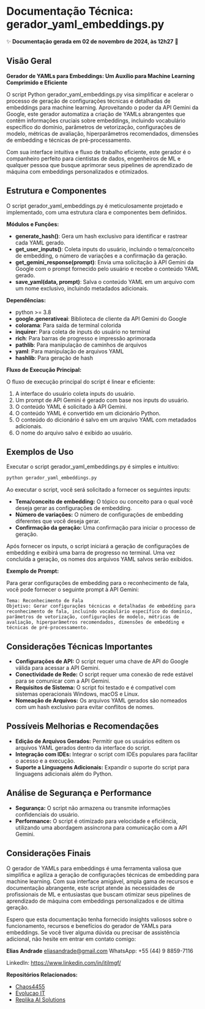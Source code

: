 # Documentação Técnica: gerador_yaml_embeddings.py

✨ **Documentação gerada em 02 de novembro de 2024, às 12h27** 🌟

## Visão Geral

**Gerador de YAMLs para Embeddings: Um Auxílio para Machine Learning Comprimido e Eficiente**

O script Python gerador_yaml_embeddings.py visa simplificar e acelerar o processo de geração de configurações técnicas e detalhadas de embeddings para machine learning. Aproveitando o poder da API Gemini da Google, este gerador automatiza a criação de YAMLs abrangentes que contêm informações cruciais sobre embeddings, incluindo vocabulário específico do domínio, parâmetros de vetorização, configurações de modelo, métricas de avaliação, hiperparâmetros recomendados, dimensões de embedding e técnicas de pré-processamento.

Com sua interface intuitiva e fluxo de trabalho eficiente, este gerador é o companheiro perfeito para cientistas de dados, engenheiros de ML e qualquer pessoa que busque aprimorar seus pipelines de aprendizado de máquina com embeddings personalizados e otimizados.

## Estrutura e Componentes

O script gerador_yaml_embeddings.py é meticulosamente projetado e implementado, com uma estrutura clara e componentes bem definidos.

**Módulos e Funções:**

- **generate_hash()**: Gera um hash exclusivo para identificar e rastrear cada YAML gerado.
- **get_user_inputs()**: Coleta inputs do usuário, incluindo o tema/conceito de embedding, o número de variações e a confirmação da geração.
- **get_gemini_response(prompt)**: Envia uma solicitação à API Gemini da Google com o prompt fornecido pelo usuário e recebe o conteúdo YAML gerado.
- **save_yaml(data, prompt)**: Salva o conteúdo YAML em um arquivo com um nome exclusivo, incluindo metadados adicionais.

**Dependências:**

- python >= 3.8
- **google.generativeai**: Biblioteca de cliente da API Gemini do Google
- **colorama**: Para saída de terminal colorida
- **inquirer**: Para coleta de inputs do usuário no terminal
- **rich**: Para barras de progresso e impressão aprimorada
- **pathlib**: Para manipulação de caminhos de arquivos
- **yaml**: Para manipulação de arquivos YAML
- **hashlib**: Para geração de hash

**Fluxo de Execução Principal:**

O fluxo de execução principal do script é linear e eficiente:

1. A interface do usuário coleta inputs do usuário.
2. Um prompt de API Gemini é gerado com base nos inputs do usuário.
3. O conteúdo YAML é solicitado à API Gemini.
4. O conteúdo YAML é convertido em um dicionário Python.
5. O conteúdo do dicionário é salvo em um arquivo YAML com metadados adicionais.
6. O nome do arquivo salvo é exibido ao usuário.

## Exemplos de Uso

Executar o script gerador_yaml_embeddings.py é simples e intuitivo:

```bash
python gerador_yaml_embeddings.py
```

Ao executar o script, você será solicitado a fornecer os seguintes inputs:

- **Tema/conceito de embedding:** O tópico ou conceito para o qual você deseja gerar as configurações de embedding.
- **Número de variações:** O número de configurações de embedding diferentes que você deseja gerar.
- **Confirmação da geração:** Uma confirmação para iniciar o processo de geração.

Após fornecer os inputs, o script iniciará a geração de configurações de embedding e exibirá uma barra de progresso no terminal. Uma vez concluída a geração, os nomes dos arquivos YAML salvos serão exibidos.

**Exemplo de Prompt:**

Para gerar configurações de embedding para o reconhecimento de fala, você pode fornecer o seguinte prompt à API Gemini:

```
Tema: Reconhecimento de Fala
Objetivo: Gerar configurações técnicas e detalhadas de embedding para reconhecimento de fala, incluindo vocabulário específico do domínio, parâmetros de vetorização, configurações de modelo, métricas de avaliação, hiperparâmetros recomendados, dimensões de embedding e técnicas de pré-processamento.
```

## Considerações Técnicas Importantes

- **Configurações de API:** O script requer uma chave de API do Google válida para acessar a API Gemini.
- **Conectividade de Rede:** O script requer uma conexão de rede estável para se comunicar com a API Gemini.
- **Requisitos de Sistema:** O script foi testado e é compatível com sistemas operacionais Windows, macOS e Linux.
- **Nomeação de Arquivos:** Os arquivos YAML gerados são nomeados com um hash exclusivo para evitar conflitos de nomes.

## Possíveis Melhorias e Recomendações

- **Edição de Arquivos Gerados:** Permitir que os usuários editem os arquivos YAML gerados dentro da interface do script.
- **Integração com IDEs:** Integrar o script com IDEs populares para facilitar o acesso e a execução.
- **Suporte a Linguagens Adicionais:** Expandir o suporte do script para linguagens adicionais além do Python.

## Análise de Segurança e Performance

- **Segurança:** O script não armazena ou transmite informações confidenciais do usuário.
- **Performance:** O script é otimizado para velocidade e eficiência, utilizando uma abordagem assíncrona para comunicação com a API Gemini.

## Considerações Finais

O gerador de YAMLs para embeddings é uma ferramenta valiosa que simplifica e agiliza a geração de configurações técnicas de embedding para machine learning. Com sua interface amigável, ampla gama de recursos e documentação abrangente, este script atende às necessidades de profissionais de ML e entusiastas que buscam otimizar seus pipelines de aprendizado de máquina com embeddings personalizados e de última geração.

Espero que esta documentação tenha fornecido insights valiosos sobre o funcionamento, recursos e benefícios do gerador de YAMLs para embeddings. Se você tiver alguma dúvida ou precisar de assistência adicional, não hesite em entrar em contato comigo:

**Elias Andrade**
eliasandrade@gmail.com
WhatsApp: +55 (44) 9 8859-7116

LinkedIn: https://www.linkedin.com/in/itilmgf/

**Repositórios Relacionados:**

- [Chaos4455](https://github.com/chaos4455)
- [Evolucao IT](https://github.com/evolucaoit)
- [Replika AI Solutions](https://github.com/replika-ai-solutions)
